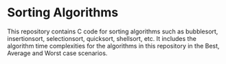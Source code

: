 # Sorting Algorithms
This repository contains C code for sorting algorithms such as bubblesort,
insertionsort, selectionsort, quicksort, shellsort, etc.
It includes the algorithm time complexities for the algorithms in this
repository in the Best, Average and Worst case scenarios.
